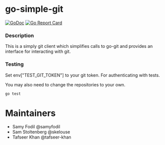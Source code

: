 # go-simple-git

[![GoDoc](https://godoc.org/github.com/taubyte/go-simple-git?status.svg)](https://pkg.go.dev/github.com/taubyte/go-simple-git)
[![Go Report Card](https://goreportcard.com/badge/taubyte/go-simple-git)](https://goreportcard.com/report/taubyte/go-simple-git)

### Description
This is a simply git client which simplifies calls to go-git and provides an interface for interacting with git.


### Testing
Set env["TEST_GIT_TOKEN"] to your git token. For authenticating with tests.

You may also need to change the repositories to your own.

```
go test 
```

# Maintainers
 - Samy Fodil @samyfodil
 - Sam Stoltenberg @skelouse
 - Tafseer Khan @tafseer-khan
